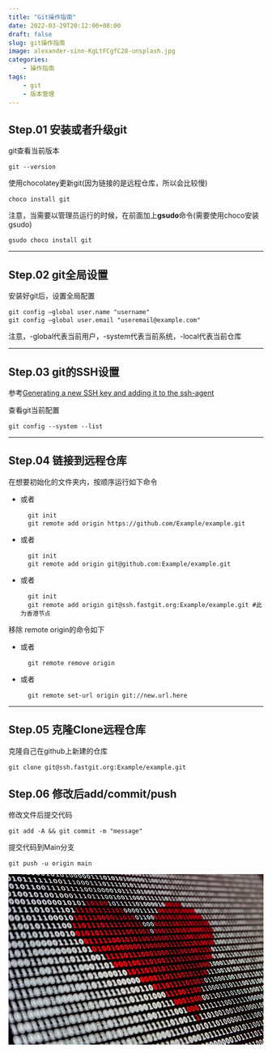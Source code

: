 ```yaml
---
title: "Git操作指南"
date: 2022-03-29T20:12:00+08:00
draft: false
slug: git操作指南
image: alexander-sinn-KgLtFCgfC28-unsplash.jpg
categories:
    - 操作指南
tags:
    - git
    - 版本管理
---
```

## Step.01 安装或者升级git
git查看当前版本

    git --version

使用chocolatey更新git(因为链接的是远程仓库，所以会比较慢)
    
    choco install git
    
注意，当需要以管理员运行的时候，在前面加上**gsudo**命令(需要使用choco安装gsudo)

    gsudo choco install git

---
## Step.02 git全局设置
安装好git后，设置全局配置

    git config –global user.name "username"
    git config –global user.email "useremail@example.com"

注意，-global代表当前用户，-system代表当前系统，-local代表当前仓库

---
## Step.03 git的SSH设置
参考[Generating a new SSH key and adding it to the ssh-agent](https://docs.github.com/cn/authentication/connecting-to-github-with-ssh/generating-a-new-ssh-key-and-adding-it-to-the-ssh-agent)

查看git当前配置

    git config --system --list

---
## Step.04 链接到远程仓库
在想要初始化的文件夹内，按顺序运行如下命令

- 或者
    
        git init
        git remote add origin https://github.com/Example/example.git

- 或者

        git init
        git remote add origin git@github.com:Example/example.git

- 或者

        git init
        git remote add origin git@ssh.fastgit.org:Example/example.git #此为香港节点

移除 remote origin的命令如下
- 或者
        
        git remote remove origin
- 或者

        git remote set-url origin git://new.url.here

---
## Step.05 克隆Clone远程仓库
克隆自己在github上新建的仓库

    git clone git@ssh.fastgit.org:Example/example.git

## Step.06 修改后add/commit/push
修改文件后提交代码

    git add -A && git commit -m "message"

提交代码到Main分支

    git push -u origin main

![Code Your Heart](alexander-sinn-KgLtFCgfC28-unsplash.jpg)
